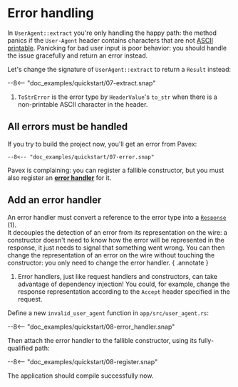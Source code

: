 # Error handling

In `UserAgent::extract` you're only handling the happy path:
the method panics if the `User-Agent` header contains characters that are not [ASCII printable](https://en.wikipedia.org/wiki/ASCII#Printable_character_table).
Panicking for bad user input is poor behavior: you should handle the issue gracefully and return an error instead.

Let's change the signature of `UserAgent::extract` to return a `Result` instead:

--8<-- "doc_examples/quickstart/07-extract.snap"

1. `ToStrError` is the error type by `HeaderValue`'s `to_str` when there is a non-printable ASCII character in the header.

## All errors must be handled

If you try to build the project now, you'll get an error from Pavex:

```ansi-color
--8<-- "doc_examples/quickstart/07-error.snap"
```

Pavex is complaining: you can register a fallible constructor, but you must also register an
[**error handler**](../../guide/errors/error_handlers.md) for it.

## Add an error handler

An error handler must convert a reference to the error type into a [`Response`][Response] (1).\
It decouples the detection of an error from its representation on the wire: a constructor doesn't need to know how the
error will be represented in the response, it just needs to signal that something went wrong.
You can then change the representation of an error on the wire without touching the constructor: you only need to change
the
error handler.
{ .annotate }

1. Error handlers, just like request handlers and constructors, can take advantage of dependency injection!
   You could, for example, change the response representation according to the `Accept` header specified in the request.

Define a new `invalid_user_agent` function in `app/src/user_agent.rs`:

--8<-- "doc_examples/quickstart/08-error_handler.snap"

Then attach the error handler to the fallible constructor, using its fully-qualified path:

--8<-- "doc_examples/quickstart/08-register.snap"

The application should compile successfully now.

[Blueprint]: /api_reference/pavex/blueprint/struct.Blueprint.html
[Response]: /api_reference/pavex/response/struct.Response.html
